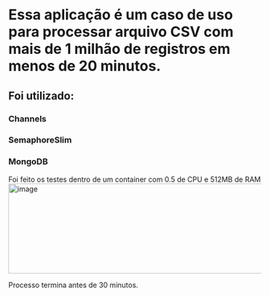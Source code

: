 # Essa aplicação é um caso de uso para processar arquivo CSV com mais de 1 milhão de registros em menos de 20 minutos.

## Foi utilizado:
### Channels
### SemaphoreSlim
### MongoDB

Foi feito os testes dentro de um container com 0.5 de CPU e 512MB de RAM
<img width="514" height="179" alt="image" src="https://github.com/user-attachments/assets/b7954640-d832-4c06-8665-91be67bf4482" />


Processo termina antes de 30 minutos.
